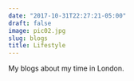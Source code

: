 ```yaml
---
date: "2017-10-31T22:27:21-05:00"
draft: false
image: pic02.jpg
slug: blogs
title: Lifestyle
---
```


My blogs about my time in London.